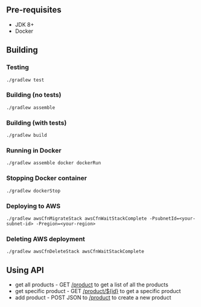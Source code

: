 
## Pre-requisites

* JDK 8+
* Docker

## Building

### Testing

`./gradlew test`

### Building (no tests)

`./gradlew assemble`

### Building (with tests)

`./gradlew build`

### Running in Docker

`./gradlew assemble docker dockerRun`

### Stopping Docker container

`./gradlew dockerStop`

### Deploying to AWS

`./gradlew awsCfnMigrateStack awsCfnWaitStackComplete -PsubnetId=<your-subnet-id> -Pregion=<your-region>`

### Deleting AWS deployment

`./gradlew awsCfnDeleteStack awsCfnWaitStackComplete`

## Using API

* get all products - GET [/product](http://localhost:8080/product) to get a list of all the products
* get specific product - GET [/product/${id}](http://localhost:8080/product/1) to get a specific product
* add product - POST JSON to [/product](http://localhost:8080/ride) to create a new product 
 
